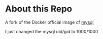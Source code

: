 # About this Repo

A fork of the Docker official image of [mysql](https://github.com/docker-library/mysql)

I just changed the mysql uid/gid to 1000/1000